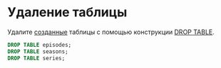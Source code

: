 # Удаление таблицы

Удалите [созданные](create_demo_tables.md) таблицы с помощью конструкции [DROP TABLE](../../yql/reference/syntax/drop_table.md).

```sql
DROP TABLE episodes;
DROP TABLE seasons;
DROP TABLE series;
```